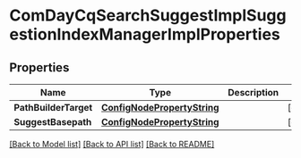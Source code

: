 # ComDayCqSearchSuggestImplSuggestionIndexManagerImplProperties

## Properties
Name | Type | Description | Notes
------------ | ------------- | ------------- | -------------
**PathBuilderTarget** | [**ConfigNodePropertyString**](configNodePropertyString.md) |  | [optional] 
**SuggestBasepath** | [**ConfigNodePropertyString**](configNodePropertyString.md) |  | [optional] 

[[Back to Model list]](../README.md#documentation-for-models) [[Back to API list]](../README.md#documentation-for-api-endpoints) [[Back to README]](../README.md)


